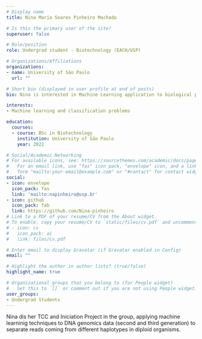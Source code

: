 ```yaml
---
# Display name
title: Nina Maria Soares Pinheiro Machado

# Is this the primary user of the site?
superuser: false

# Role/position
role: Undergrad student - Biotechnology (EACH/USP)

# Organizations/Affiliations
organizations:
- name: University of São Paulo
  url: ""

# Short bio (displayed in user profile at end of posts)
bio: Nina is interested in Machine Learning application to biological problems.

interests:
- Machine learning and classification problems

education:
  courses:
  - course: BSc in Biotechnology
    institution: University of São Paulo
    year: 2022

# Social/Academic Networking
# For available icons, see: https://sourcethemes.com/academic/docs/page-builder/#icons
#   For an email link, use "fas" icon pack, "envelope" icon, and a link in the
#   form "mailto:your-email@example.com" or "#contact" for contact widget.
social:
- icon: envelope
  icon_pack: fas
  link: 'mailto:napinheiro@usp.br'
- icon: github
  icon_pack: fab
  link: https://github.com/Nina-pinheiro
# Link to a PDF of your resume/CV from the About widget.
# To enable, copy your resume/CV to `static/files/cv.pdf` and uncomment the lines below.
# - icon: cv
#   icon_pack: ai
#   link: files/cv.pdf

# Enter email to display Gravatar (if Gravatar enabled in Config)
email: ""

# Highlight the author in author lists? (true/false)
highlight_name: true

# Organizational groups that you belong to (for People widget)
#   Set this to `[]` or comment out if you are not using People widget.
user_groups:
- Undergrad Students
---
```


Nina dis her TCC and Iniciation Project in the group, applying machine learninig techniques to DNA genomics data (second and third generation) to separate reads coming from different haplotypes in diploid organisms.
